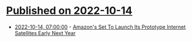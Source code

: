 # [Published on 2022-10-14](index.md)

* [2022-10-14, 07:00:00](https://tech.slashdot.org/story/22/10/13/2322247/amazons-set-to-launch-its-prototype-internet-satellites-early-next-year?utm_source=rss1.0mainlinkanon&utm_medium=feed) - [Amazon's Set To Launch Its Prototype Internet Satellites Early Next Year](https://tech.slashdot.org/story/22/10/13/2322247/amazons-set-to-launch-its-prototype-internet-satellites-early-next-year?utm_source=rss1.0mainlinkanon&utm_medium=feed)
